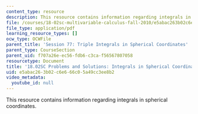 ```yaml
---
content_type: resource
description: This resource contains information regarding integrals in spherical coordinates.
file: /courses/18-02sc-multivariable-calculus-fall-2010/e5abac263b02c6e666c05a49cc3ee8b2_MIT18_02SC_we_77_comb.pdf
file_type: application/pdf
learning_resource_types: []
ocw_type: OCWFile
parent_title: 'Session 77: Triple Integrals in Spherical Coordinates'
parent_type: CourseSection
parent_uid: f707a26e-ec56-fdb6-c3ca-f56567807058
resourcetype: Document
title: '18.02SC Problems and Solutions: Integrals in Spherical Coordinates'
uid: e5abac26-3b02-c6e6-66c0-5a49cc3ee8b2
video_metadata:
  youtube_id: null
---
```

This resource contains information regarding integrals in spherical coordinates.

